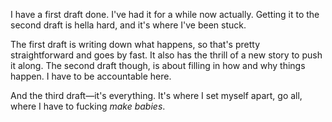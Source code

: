 I have a first draft done. I've had it for a while now actually. Getting it to the second draft is hella hard, and it's where I've been stuck. 

The first draft is writing down what happens, so that's pretty straightforward and goes by fast. It also has the thrill of a new story to push it along. The second draft though, is about filling in how and why things happen. I have to be accountable here.

And the third draft&mdash;it's everything. It's where I set myself apart, go all, where I have to fucking *make babies*. 